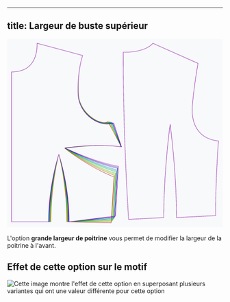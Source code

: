 ***

## title: Largeur de buste supérieur

![L'effet de l'option de largeur de poitrine haute sur le motif](sample.png)

L'option **grande largeur de poitrine** vous permet de modifier la largeur de la poitrine à l'avant.

## Effet de cette option sur le motif

![Cette image montre l'effet de cette option en superposant plusieurs variantes qui ont une valeur différente pour cette option](bella\_highbustwidth\_sample.svg "Effet de cette option sur le motif")
